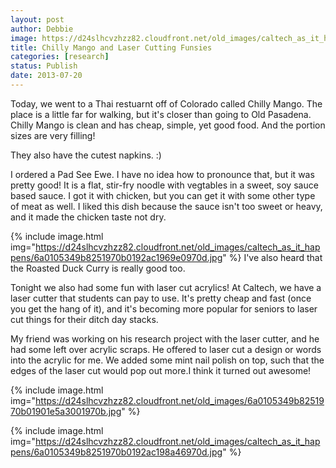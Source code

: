 ```yaml
---
layout: post
author: Debbie
image: https://d24slhcvzhzz82.cloudfront.net/old_images/caltech_as_it_happens/6a0105349b8251970b01901e5a1ab4970b.jpg
title: Chilly Mango and Laser Cutting Funsies
categories: [research]
status: Publish
date: 2013-07-20
---
```



Today, we went to a Thai restuarnt off of Colorado called Chilly Mango. The place is a little far for walking, but it's closer than going to Old Pasadena. Chilly Mango is clean and has cheap, simple, yet good food. And the portion sizes are very filling!

They also have the cutest napkins. :)

I ordered a Pad See Ewe. I have no idea how to pronounce that, but it was pretty good! It is a flat, stir-fry noodle with vegtables in a sweet, soy sauce based sauce. I got it with chicken, but you can get it with some other type of meat as well. I liked this dish because the sauce isn't too sweet or heavy, and it made the chicken taste not dry.


{% include image.html img="https://d24slhcvzhzz82.cloudfront.net/old_images/caltech_as_it_happens/6a0105349b8251970b0192ac1969e0970d.jpg" %}
I've also heard that the Roasted Duck Curry is really good too.

Tonight we also had some fun with laser cut acrylics! At Caltech, we have a laser cutter that students can pay to use. It's pretty cheap and fast (once you get the hang of it), and it's becoming more popular for seniors to laser cut things for their ditch day stacks. 

My friend was working on his research project with the laser cutter, and he had some left over acrylic scraps. He offered to laser cut a design or words into the acrylic for me. We added some mint nail polish on top, such that the edges of the laser cut would pop out more.I think it turned out awesome!


{% include image.html img="https://d24slhcvzhzz82.cloudfront.net/old_images/6a0105349b8251970b01901e5a3001970b.jpg" %}

{% include image.html img="https://d24slhcvzhzz82.cloudfront.net/old_images/caltech_as_it_happens/6a0105349b8251970b0192ac198a46970d.jpg" %}
